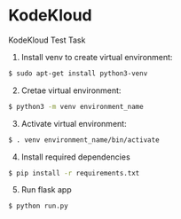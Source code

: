 # KodeKloud
KodeKloud Test Task

1) Install venv to create virtual environment:
```sh
$ sudo apt-get install python3-venv
```

2) Cretae virtual environment:
```sh
$ python3 -m venv environment_name
```

3) Activate virtual environment:
```sh
$ . venv environment_name/bin/activate
```

4) Install required dependencies
```sh
$ pip install -r requirements.txt
```

5) Run flask app
```sh
$ python run.py
```
